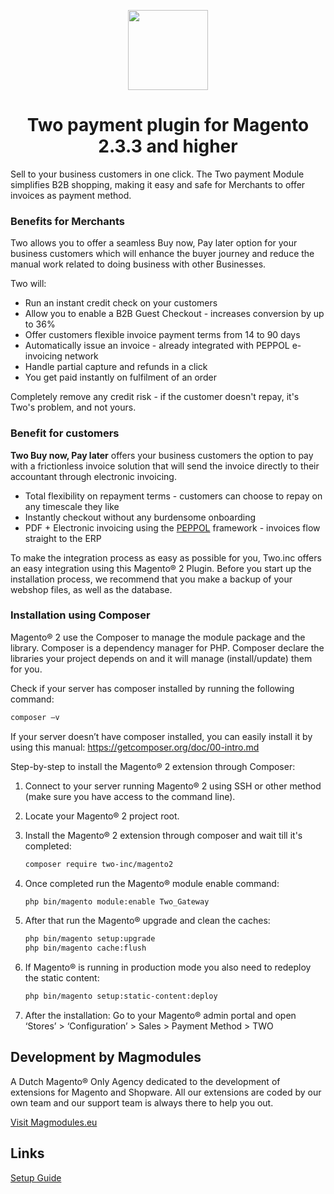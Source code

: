 <p align="center">
  <img src="view/frontend/web/images/logo.svg" width="128" height="128"/>
</p>
<h1 align="center">Two payment plugin for Magento 2.3.3 and higher</h1>
Sell to your business customers in one click. The Two payment Module simplifies B2B shopping, making it easy and safe for Merchants to offer invoices as payment method.

### Benefits for Merchants

Two allows you to offer a seamless Buy now, Pay later option for your business customers which will enhance the buyer journey and reduce the manual work related to doing business with other Businesses.

Two will:

- Run an instant credit check on your customers
- Allow you to enable a B2B Guest Checkout - increases conversion by up to 36%
- Offer customers flexible invoice payment terms from 14 to 90 days
- Automatically issue an invoice - already integrated with PEPPOL e-invoicing network
- Handle partial capture and refunds in a click
- You get paid instantly on fulfilment of an order

Completely remove any credit risk - if the customer doesn't repay, it's Two's problem, and not yours.

### Benefit for customers

**Two Buy now, Pay later** offers your business customers the option to pay with a frictionless invoice solution that will send the invoice directly to their accountant through electronic invoicing.

- Total flexibility on repayment terms - customers can choose to repay on any timescale they like
- Instantly checkout without any burdensome onboarding
- PDF + Electronic invoicing using the [PEPPOL](https://peppol.eu/) framework - invoices flow straight to the ERP

To make the integration process as easy as possible for you, Two.inc offers an easy integration using this Magento® 2 Plugin. Before you start up the installation process, we recommend that you make a backup of your webshop files, as well as the database.

### Installation using Composer

Magento® 2 use the Composer to manage the module package and the library. Composer is a dependency manager for PHP. Composer declare the libraries your project depends on and it will manage (install/update) them for you.

Check if your server has composer installed by running the following command:

```bash
composer –v
```

If your server doesn’t have composer installed, you can easily install it by using this manual: <https://getcomposer.org/doc/00-intro.md>

Step-by-step to install the Magento® 2 extension through Composer:

1. Connect to your server running Magento® 2 using SSH or other method (make sure you have access to the command line).
2. Locate your Magento® 2 project root.
3. Install the Magento® 2 extension through composer and wait till it's completed:

    ```bash
    composer require two-inc/magento2
    ```

4. Once completed run the Magento® module enable command:

    ```bash
    php bin/magento module:enable Two_Gateway
    ```

5. After that run the Magento® upgrade and clean the caches:

    ```bash
    php bin/magento setup:upgrade
    php bin/magento cache:flush
    ```

6. If Magento® is running in production mode you also need to redeploy the static content:

    ```bash
    php bin/magento setup:static-content:deploy
    ```

7. After the installation: Go to your Magento® admin portal and open ‘Stores’ > ‘Configuration’ > Sales > Payment Method > TWO

## Development by Magmodules

A Dutch Magento® Only Agency dedicated to the development of extensions for Magento and Shopware. All our extensions are coded by our own team and our support team is always there to help you out.

[Visit Magmodules.eu](https://www.magmodules.eu/)

## Links

[Setup Guide](https://docs.two.inc/developer-portal/plugins/magento)
